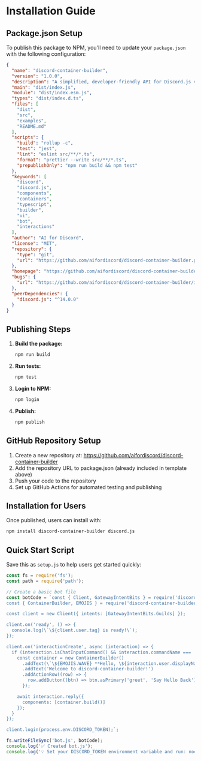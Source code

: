 # Installation Guide

## Package.json Setup

To publish this package to NPM, you'll need to update your `package.json` with the following configuration:

```json
{
  "name": "discord-container-builder",
  "version": "1.0.0",
  "description": "A simplified, developer-friendly API for Discord.js v2 Components that reduces boilerplate and improves code readability.",
  "main": "dist/index.js",
  "module": "dist/index.esm.js",
  "types": "dist/index.d.ts",
  "files": [
    "dist",
    "src",
    "examples",
    "README.md"
  ],
  "scripts": {
    "build": "rollup -c",
    "test": "jest",
    "lint": "eslint src/**/*.ts",
    "format": "prettier --write src/**/*.ts",
    "prepublishOnly": "npm run build && npm test"
  },
  "keywords": [
    "discord",
    "discord.js",
    "components",
    "containers",
    "typescript",
    "builder",
    "ui",
    "bot",
    "interactions"
  ],
  "author": "AI for Discord",
  "license": "MIT",
  "repository": {
    "type": "git",
    "url": "https://github.com/aifordiscord/discord-container-builder.git"
  },
  "homepage": "https://github.com/aifordiscord/discord-container-builder#readme",
  "bugs": {
    "url": "https://github.com/aifordiscord/discord-container-builder/issues"
  },
  "peerDependencies": {
    "discord.js": "^14.0.0"
  }
}
```

## Publishing Steps

1. **Build the package:**
   ```bash
   npm run build
   ```

2. **Run tests:**
   ```bash
   npm test
   ```

3. **Login to NPM:**
   ```bash
   npm login
   ```

4. **Publish:**
   ```bash
   npm publish
   ```

## GitHub Repository Setup

1. Create a new repository at: https://github.com/aifordiscord/discord-container-builder
2. Add the repository URL to package.json (already included in template above)
3. Push your code to the repository
4. Set up GitHub Actions for automated testing and publishing

## Installation for Users

Once published, users can install with:

```bash
npm install discord-container-builder discord.js
```

## Quick Start Script

Save this as `setup.js` to help users get started quickly:

```javascript
const fs = require('fs');
const path = require('path');

// Create a basic bot file
const botCode = `const { Client, GatewayIntentBits } = require('discord.js');
const { ContainerBuilder, EMOJIS } = require('discord-container-builder');

const client = new Client({ intents: [GatewayIntentBits.Guilds] });

client.on('ready', () => {
  console.log(\`\${client.user.tag} is ready!\`);
});

client.on('interactionCreate', async (interaction) => {
  if (interaction.isChatInputCommand() && interaction.commandName === 'hello') {
    const container = new ContainerBuilder()
      .addText(\`\${EMOJIS.WAVE} **Hello, \${interaction.user.displayName}!**\`)
      .addText('Welcome to discord-container-builder!')
      .addActionRow((row) => {
        row.addButton((btn) => btn.asPrimary('greet', 'Say Hello Back'));
      });

    await interaction.reply({
      components: [container.build()]
    });
  }
});

client.login(process.env.DISCORD_TOKEN);`;

fs.writeFileSync('bot.js', botCode);
console.log('✅ Created bot.js');
console.log('💡 Set your DISCORD_TOKEN environment variable and run: node bot.js');
```